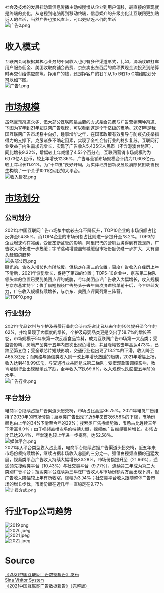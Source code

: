 社会及技术的发展推动着信息传播主动权慢慢从企业到用户偏移，最直接的表现就是终端的变化，从电视到电脑再到移动终端，信息媒介的升级变化让互联网更加贴近人的生活，当然广告也接风直上，可以更贴近人们的生活<br />![广告3.png](./img/1605598322600-46283d50-4486-4def-8471-257a64cf5a8f.png)
<a name="TnMdH"></a>
# 收入模式
互联网公司根据其核心业务的不同收入也可有多种渠道形式，比如，滴滴收取打车用户服务佣金、美团收取商铺会员费、京东卖出东西后的款项做现金流投资到结算时再交付给供应商等。挣用户的钱，还是挣客户的钱？从To B和To C端维度划分可以如下图。<br />![广告1.png](./img/1605598272694-cf97c38e-7fcf-4a6b-972a-9299875244e6.png)
<a name="awWai"></a>
# [市场规模](https://www.samr.gov.cn/ggjgs/sjdt/gzdt/202201/t20220125_339370.html)
虽然变现渠道众多，但大部分互联网最主要的方式是会员费与广告营销两种渠道，下图为17年到21年互联网广告规模，可以看到这是个千亿级的市场。2021年是我国互联网广告市场稳中向好，踵事增华之年，在国家政策有效引导与防疫抗疫举措得力的支撑下，克服诸多不确定因素，实现了全社会各行业的稳步复苏。互联网行业受益于内生需求的增长，实现了广告收入5,435亿人民币（不含港澳台地区），同比增长9.32%，增幅较上年减缓了4.53个百分点；互联网营销市场规模约为6,173亿人民币，较上年增长12.36%，广告与营销市场规模合计约为11,608亿元，较上年增长11.01%。为“十四五”良好开局，为实体经济创新发展及消除贫困改善民生构筑了一个关乎10.11亿网民的大平台。<br />![收入情况.png](./img/1644546738521-23cb8df8-a934-4684-aff0-3c4bf500addd.png)
<a name="ISw0q"></a>
# [市场划分](https://weibo.com/ttarticle/p/show?id=2309404725248841876165)
<a name="hr82S"></a>
## 公司划分
2021年中国互联网广告市场集中度较去年不降反升，TOP10企业的市场份额占比反弹至94.85%，而TOP4企业的市场份额占比则进一步提升至78.2%。TOP3的企业增速均在减缓，受反垄断监管的影响，阿里巴巴的营销业务得到有效规范，广告收入增长进一步放缓；字节跳动增速虽有减缓但市场份额仍进一步扩大，大有迎头赶超的趋势<br />![头部公司.png](./img/1644548187212-280593c5-45e9-47cf-b4aa-a1d7f24cb12d.png)<br />腾讯的广告收入增长也有所放缓，但稳定在第三的位置；百度广告收入在经历上年下滑后，2021年恢复增长，保持了第四的位置；TOP5-10企业中，京东第二梯队领头羊的位置已受到美团点评的威胁，今年美团点评广告收入大幅增长，收入规模与京东基本持平；快手借短视频广告势头于去年首次挤进榜单前十后，今年继续发力，广告收入规模持续增长，与京东、美团点评同列第三阵营。<br />![TOP10.png](./img/1644548209173-9ae638dc-2cdd-4b8f-91bb-c9d2764c1931.png)
<a name="RLrwN"></a>
## 行业划分
2021年食品饮料与个护及母婴行业的合计市场占比已从去年的50%提升至今年的62%，并均呈现了大幅度的增长，个护及母婴品类更是交出了58.7%的增长答卷，市场规模于5年来第一次反超食品饮料，成为互联网广告市场第一大品类；受监管影响，房地产品类于五年内首次出现负增长，并且降幅较去年高达47.3%，已跌至第五位；受全球芯片短缺影响，交通行业也出现了13.2%的下滑，收入降至465.3亿元；而网络与通信类收入则一改上年增长放缓的趋势，2021年增幅上扬，收入达到418.99亿元，与交通行业共同组成第二梯队；受宏观政策调控影响，教育培训行业出现断崖式下跌，全年收入下跌69.6%，收入规模也跌回至五年前的水平。<br />![广告行业.png](./img/1644548288476-d666a536-5d25-472d-b7d9-aa5f8c9e528f.png)
<a name="kfflt"></a>
## 平台划分
电商平台继续占据广告渠道头把交椅，市场占比高达36.75%。2021年电商广告维持了2020年的市场份额；展示类广告出现了近5年来首次6.58%的下降，市场份额也由上年的34%下滑至今年的29%；搜索类广告持续势微，市场占比连续三年下滑至11.9%；由于视频直播市场的持续火爆，视频类广告继续强势增长，市场占比已达20.4%，年增速也较上年进一步提高，达52.68%。<br />![媒体平台.png](./img/1644548350268-39b5c866-8ba9-4e85-8a8b-1991582790d7.png)<br />2021年从平台类型收入占比看，电商平台继续占据广告渠道头把交椅，近五年来市场份额持续增长，继续占据市场收入总量的三分之一。强借由视频直播的迅猛发展，视频类平台广告收入持续大幅增长30.28%，市场份额提升至（21.66%），遥遥领先搜索类平台（10.43%）与社交类平台（9.77%），连续第二年成为第二大类别广告平台；搜索类平台连续第三年在广告收入与市场份额两方面出现下滑，但广告收入降幅较上年有所收窄，降幅为3.04%；社交类平台收入跟随整体广告市场的增长步伐，市场份额在近几年一直稳定在9.77%<br />![计费方式.png](./img/1644548390818-d9c3a7d3-6e2f-4eba-aac0-41c6045b36ba.png)
<a name="Ixpu9"></a>
# 行业Top公司趋势
![2019.png](./img/1689044522852-8bbbb0d7-fb5c-4880-a960-4a53779ea96b.png)<br />![2020.jpeg](./img/1689044565289-954fb508-7483-4148-91b3-5188fcdfc502.jpeg)<br />![2021.jpeg](./img/1689044575473-9f35fca4-ca8c-4141-84df-06a2a6e333b2.jpeg)<br />![2022.jpeg](./img/1689044587423-33209e9d-7738-4df0-84b2-93e9b0f6405d.jpeg)
<a name="Zfie3"></a>
# Source
[《2021中国互联网广告数据报告》发布](https://www.samr.gov.cn/ggjgs/sjdt/gzdt/202201/t20220125_339370.html)<br />[Sina Visitor System](https://weibo.com/ttarticle/p/show?id=2309404725248841876165)<br />[《2021中国互联网广告数据报告》（完整版）](https://mp.weixin.qq.com/s/-jWlxX8RX_cMSCMMumP_VQ)
